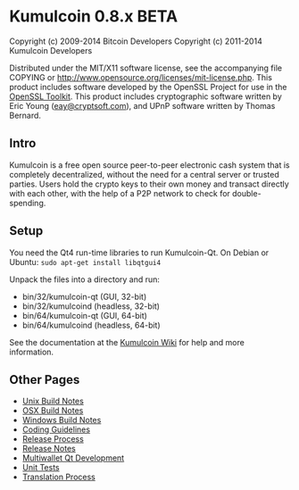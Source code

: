 Kumulcoin 0.8.x BETA
====================

Copyright (c) 2009-2014 Bitcoin Developers
Copyright (c) 2011-2014 Kumulcoin Developers

Distributed under the MIT/X11 software license, see the accompanying
file COPYING or http://www.opensource.org/licenses/mit-license.php.
This product includes software developed by the OpenSSL Project for use in the [OpenSSL Toolkit](http://www.openssl.org/). This product includes
cryptographic software written by Eric Young ([eay@cryptsoft.com](mailto:eay@cryptsoft.com)), and UPnP software written by Thomas Bernard.


Intro
---------------------
Kumulcoin is a free open source peer-to-peer electronic cash system that is
completely decentralized, without the need for a central server or trusted
parties.  Users hold the crypto keys to their own money and transact directly
with each other, with the help of a P2P network to check for double-spending.


Setup
---------------------
You need the Qt4 run-time libraries to run Kumulcoin-Qt. On Debian or Ubuntu:
	`sudo apt-get install libqtgui4`

Unpack the files into a directory and run:

- bin/32/kumulcoin-qt (GUI, 32-bit)
- bin/32/kumulcoind (headless, 32-bit)
- bin/64/kumulcoin-qt (GUI, 64-bit)
- bin/64/kumulcoind (headless, 64-bit)

See the documentation at the [Kumulcoin Wiki](http://kumulcoin.info)
for help and more information.


Other Pages
---------------------
- [Unix Build Notes](build-unix.md)
- [OSX Build Notes](build-osx.md)
- [Windows Build Notes](build-msw.md)
- [Coding Guidelines](coding.md)
- [Release Process](release-process.md)
- [Release Notes](release-notes.md)
- [Multiwallet Qt Development](multiwallet-qt.md)
- [Unit Tests](unit-tests.md)
- [Translation Process](translation_process.md)
